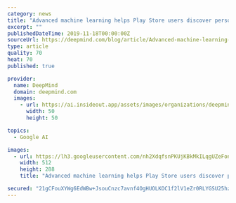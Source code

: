 ```yaml
---
category: news
title: "Advanced machine learning helps Play Store users discover personalised apps"
excerpt: ""
publishedDateTime: 2019-11-18T00:00:00Z
sourceUrl: https://deepmind.com/blog/article/Advanced-machine-learning-helps-Play-Store-users-discover-personalised-apps
type: article
quality: 70
heat: 70
published: true

provider:
  name: DeepMind
  domain: deepmind.com
  images:
    - url: https://ai.insideout.app/assets/images/organizations/deepmind.com-50x50.jpg
      width: 50
      height: 50

topics:
  - Google AI

images:
  - url: https://lh3.googleusercontent.com/nh2XdqfsnPKUjKBkMkILqgUZeFonSQKdB8UIkPHcnhafDVlFSErUmoJN-TqBLLJ5qabTFXqTWxGIRSiny0gyATDCAf5evEtDmWjmh60
    width: 512
    height: 288
    title: "Advanced machine learning helps Play Store users discover personalised apps"

secured: "21gCFouXYWg6EdWBw+JsouCnzc7avnf4OgHUOLKOC1f2lV1eZr0RLYGSU25hzDYBDYJyi7VYoYjY2JEJoQ3FAZg2z4sYrWp0aoeY+MwPeOQSIqK5Qx/PJ1Gcf/ZQ+G4oYIySkwM1pw2y7MQ5egpLJ8K2xoOJ4FCjH+MUfmGCvvm9wEynKLYoaKZ2C6S3z1NukG9IHh8Uy+sXDZ9F3lxdecJG7QqFbrj9plGyGsmsygFblg+Dh0I62ZzJHKySFIy8Kbv/QBl35/7OSjYX4Bm71Q==;vCM5tb0KPwjHYGlm0Clr8g=="
---
```


